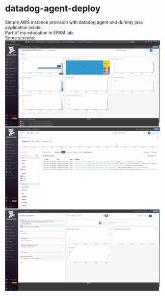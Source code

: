 # datadog-agent-deploy
Simple AWS instance provision with datadog agent and dummy java application inside. \
Part of my education in EPAM lab. \
Some screens: \
![host](screens/host.png)
![logs](screens/logs.png)
![host](screens/metrics.png)

